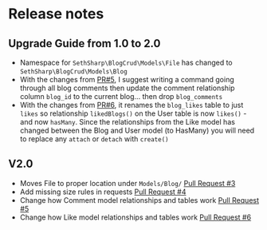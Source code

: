 # Release notes

## Upgrade Guide from 1.0 to 2.0
- Namespace for `SethSharp\BlogCrud\Models\File` has changed to `SethSharp\BlogCrud\Models\Blog`
- With the changes from [PR#5](https://github.com/SethSharp/BlogCrud/pull/5), I suggest writing a command going through all blog comments then update the comment relationship column `blog_id` to the current blog... then drop `blog_comments`
- With the changes from [PR#6](https://github.com/SethSharp/BlogCrud/pull/6), it renames the `blog_likes` table to just `likes` so relationship `likedBlogs()` on the User table is now `likes()` - and now `hasMany`. Since the relationships from the Like model has changed between the Blog and User model (to HasMany) you will need to replace any `attach` or `detach` with `create()`

## V2.0
- Moves File to proper location under `Models/Blog/` [Pull Request #3](https://github.com/SethSharp/BlogCrud/pull/3)
- Add missing size rules in requests [Pull Request #4](https://github.com/SethSharp/BlogCrud/pull/4)
- Change how Comment model relationships and tables work [Pull Request #5](https://github.com/SethSharp/BlogCrud/pull/5)
- Change how Like model relationships and tables work [Pull Request #6](https://github.com/SethSharp/BlogCrud/pull/6)